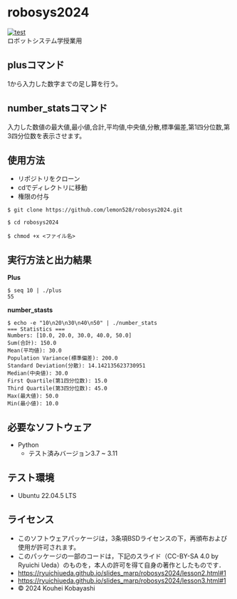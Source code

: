 # robosys2024
[![test](https://github.com/lemon528/robosys2024/actions/workflows/test.yml/badge.svg)](https://github.com/lemon528/robosys2024/actions/workflows/test.yml)  
ロボットシステム学授業用

## plusコマンド
1から入力した数字までの足し算を行う。

## number_statsコマンド
入力した数値の最大値,最小値,合計,平均値,中央値,分散,標準偏差,第1四分位数,第3四分位数を表示させます。

## 使用方法
- リポジトリをクローン
- cdでディレクトリに移動
- 権限の付与

```
$ git clone https://github.com/lemon528/robosys2024.git

$ cd robosys2024

$ chmod +x <ファイル名>
```

## 実行方法と出力結果
**Plus**  
```
$ seq 10 | ./plus
55
```

**number_stasts**  
```
$ echo -e "10\n20\n30\n40\n50" | ./number_stats
=== Statistics ===
Numbers: [10.0, 20.0, 30.0, 40.0, 50.0]
Sum(合計): 150.0
Mean(平均値): 30.0
Population Variance(標準偏差): 200.0
Standard Deviation(分散): 14.142135623730951
Median(中央値): 30.0
First Quartile(第1四分位数): 15.0
Third Quartile(第3四分位数): 45.0
Max(最大値): 50.0
Min(最小値): 10.0
```

## 必要なソフトウェア
- Python
	- テスト済みバージョン3.7 ~ 3.11

## テスト環境
- Ubuntu 22.04.5 LTS

## ライセンス
- このソフトウェアパッケージは，3条項BSDライセンスの下，再頒布および使用が許可されます。
- このパッケージの一部のコードは，下記のスライド（CC-BY-SA 4.0 by Ryuichi Ueda）のものを，本人の許可を得て自身の著作としたものです．
 - https://ryuichiueda.github.io/slides_marp/robosys2024/lesson2.html#1
 - https://ryuichiueda.github.io/slides_marp/robosys2024/lesson3.html#1
- © 2024 Kouhei Kobayashi
